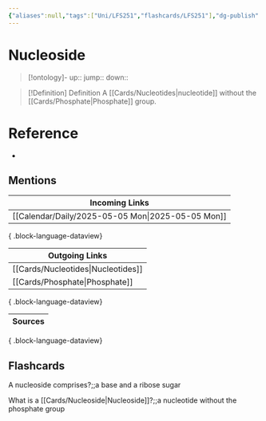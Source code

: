 ```yaml
---
{"aliases":null,"tags":["Uni/LFS251","flashcards/LFS251"],"dg-publish":true,"permalink":"/cards/nucleoside/","dgPassFrontmatter":true}
---
```


# Nucleoside

> [!ontology]-
> up:: 
> jump:: 
> down:: 

> [!Definition] Definition
> A [[Cards/Nucleotides\|nucleotide]] without the [[Cards/Phosphate\|Phosphate]] group.

# Reference

- 

## Mentions

| Incoming Links                                       |
| ---------------------------------------------------- |
| [[Calendar/Daily/2025-05-05 Mon\|2025-05-05 Mon]] |

{ .block-language-dataview}

| Outgoing Links                        |
| ------------------------------------- |
| [[Cards/Nucleotides\|Nucleotides]] |
| [[Cards/Phosphate\|Phosphate]]     |

{ .block-language-dataview}

| Sources |
| ------- |

{ .block-language-dataview}

## Flashcards

A nucleoside comprises?;;a base and a ribose sugar
<!--SR:!2025-06-09,3,250-->

What is a [[Cards/Nucleoside\|Nucleoside]]?;;a nucleotide without the phosphate group
<!--SR:!2025-06-07,1,230-->